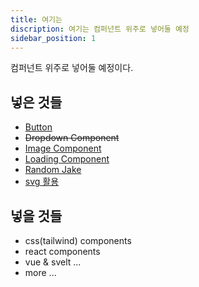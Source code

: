 ```yaml
---
title: 여기는
discription: 여기는 컴퍼넌트 위주로 넣어둘 예정
sidebar_position: 1
---
```


컴퍼넌트 위주로 넣어둘 예정이다.

## 넣은 것들

- [Button](/docs/CSS-Components/button)
- ~~Dropdown Component~~
- [Image Component](/docs/React-Components/image)
- [Loading Component](/docs/React-Components/loading)
- [Random Jake](/docs/React-Components/random-jake)
- [svg 활용](/docs/React-Components/svg)

## 넣을 것들

- css(tailwind) components
- react components
- vue & svelt ...
- more ...

